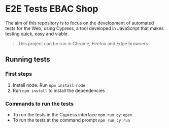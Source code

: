 # E2E Tests EBAC Shop
The aim of this repository is to focus on the development of automated tests for the Web, using Cypress, a tool developed in JavaScript that makes testing quick, easy and viable.

> This project can be run in Chrome, Firefox and Edge browsers

## Running tests
### First steps
1. Install node. Run `npm install node`
2. Run `npm install` to install the dependencies

### Commands to run the tests
- To run the tests in the Cypress interface `npm run cy:open`
- To run the tests at the command prompt `npm run cy:run`
